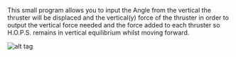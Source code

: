 This small program allows you to input the Angle from the vertical the thruster will be displaced and the vertical(y) force of the thruster in order to output the vertical force needed and the force added to each thruster so H.O.P.S. remains in vertical equilibrium whilst moving forward.

![alt tag](http://i.imgur.com/nnZ0imh.png)
